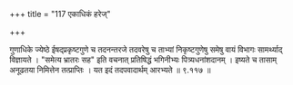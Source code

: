 +++
title = "117 एकाधिकं हरेज्"

+++

गुणाधिके ज्येष्ठे ईषद्प्रकृष्टगुणे च तदनन्तरजे तदवरेषु च ताभ्यां निकृष्टगुणेषु समेषु वायं विभागः सामर्थ्याद् विज्ञायते । "समेत्य भ्रातरः सह" इति वचनात् प्रतिषिद्धं भगिनीभ्यः पित्र्यधनांशदानम् । इष्यते च तासाम् अनूढतया निमित्तेन तत्प्राप्तिः । यत इदं तदपवादार्थम् आरभ्यते ॥ ९.११७ ॥